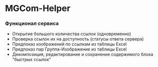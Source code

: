 # MGCom-Helper
### Функционал сервиса
* Открытие большого количества ссылок (одновременно)
* Проверка ссылок их на доступность (статусы ответа сервера)
* Предпоказ изображений по ссылкам из таблицы Excel
* Предпоказ пар Группа-Изображение из таблицы Excel
* Декомпозиция, редактирование и сохранение содержимого блока "быстрых ссылок"
